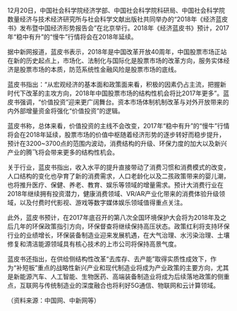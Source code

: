 12月20日，中国社会科学院经济学部、中国社会科学院科研局、中国社会科学院数量经济与技术经济研究所与社会科学文献出版社共同举办的“2018年《经济蓝皮书》发布暨中国经济形势报告会”在北京举行。2018年《经济蓝皮书》预计，2017年“稳中有升”的“慢牛”行情将会在2018年延续。



据中新网报道，蓝皮书表示，2018年是中国改革开放40周年，中国股票市场正站在新的历史起点上，市场化、法制化与国际化是股票市场的改革方向，服务实体经济是股票市场的本质，防范系统性金融风险是股票市场的底线。

蓝皮书指出：“从宏观经济的基本面和政策面来看，积极的因素仍占主流，把握新时代下改革的主攻方向，2018年中国股票市场的结构性机会将比2017年更多”。蓝皮书强调，“价值投资”迎来更广阔舞台。资本市场体制机制改革与对外开放带来的内外部增量资金将强化“价值投资”的逻辑。

蓝皮书称，总体来看，价值投资的主线不会改变，2017年“稳中有升”的“慢牛”行情将会在2018年延续，股票市场的价值中枢随着经济形势的逐步转好而稳步提升，预计在3200~3700点的范围内波动，消费结构的升级、环保力度的加大以及新兴产业的腾飞将会带来更多的结构性机会。

关于行业，蓝皮书指出，收入水平的提升直接带动了消费习惯和消费模式的改变，人口结构的变化也孕育了新的消费需求，人口老龄化以及二孩政策带来的婴儿潮，也将推升医疗、保健、养老、教育、娱乐等领域的增量需求。预计大消费行业在2018年继续拥有投资潜力，健康消费领域、VR/AR产业化带来的消费体验升级领域，以及付费时代影视、游戏等数字媒体娱乐领域值得重点关注。

此外，蓝皮书预计，在2017年底召开的第八次全国环境保护大会将为2018年及之后几年的环保政策指引方向，环保督查将继续保持高压状态。政策红利将支持环保行业的业绩增长，环保装备制造业迎来发展机遇，在大气治理、水污染治理、土壤修复和清洁能源领域具有核心技术的上市公司将保持高景气度。

蓝皮书还指出，在供给侧结构性改革“去库存、去产能”取得实质性成效下，作为“补短板”重点的战略性新兴产业和现代制造业将成为产业政策的主要方向，尤其是新能源汽车、人工智能、生物医药、高端装备制造业将成为后续落地政策的侧重点，互联网与传统制造业的深度融合也将利好5G通信、物联网和云计算领域。

（资料来源：中国网、中新网等）
